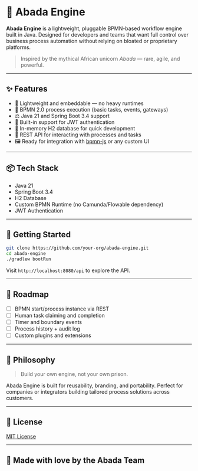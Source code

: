 # 🦄 Abada Engine

**Abada Engine** is a lightweight, pluggable BPMN-based workflow engine built in Java. Designed for developers and teams that want full control over business process automation without relying on bloated or proprietary platforms.

> Inspired by the mythical African unicorn *Abada* — rare, agile, and powerful.

---

## ✨ Features

- 🚀 Lightweight and embeddable — no heavy runtimes
- 🧹 BPMN 2.0 process execution (basic tasks, events, gateways)
- ⚖️ Java 21 and Spring Boot 3.4 support
- 🔐 Built-in support for JWT authentication
- 📃 In-memory H2 database for quick development
- 🔄 REST API for interacting with processes and tasks
- 🖼️ Ready for integration with [bpmn-js](https://bpmn.io/toolkit/bpmn-js/) or any custom UI

---

## 📦 Tech Stack

- Java 21
- Spring Boot 3.4
- H2 Database
- Custom BPMN Runtime (no Camunda/Flowable dependency)
- JWT Authentication

---

## 📄 Getting Started

```bash
git clone https://github.com/your-org/abada-engine.git
cd abada-engine
./gradlew bootRun
```

Visit `http://localhost:8080/api` to explore the API.

---

## 🧪 Roadmap

- [ ] BPMN start/process instance via REST
- [ ] Human task claiming and completion
- [ ] Timer and boundary events
- [ ] Process history + audit log
- [ ] Custom plugins and extensions

---

## 🧠 Philosophy

> Build your own engine, not your own prison.

Abada Engine is built for reusability, branding, and portability. Perfect for companies or integrators building tailored process solutions across customers.

---

## 📜 License

[MIT License](LICENSE)

---

## 🦄 Made with love by the Abada Team

